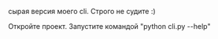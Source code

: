 сырая версия моего cli. Строго не судите :)

Откройте проект. Запустите командой "python cli.py --help"